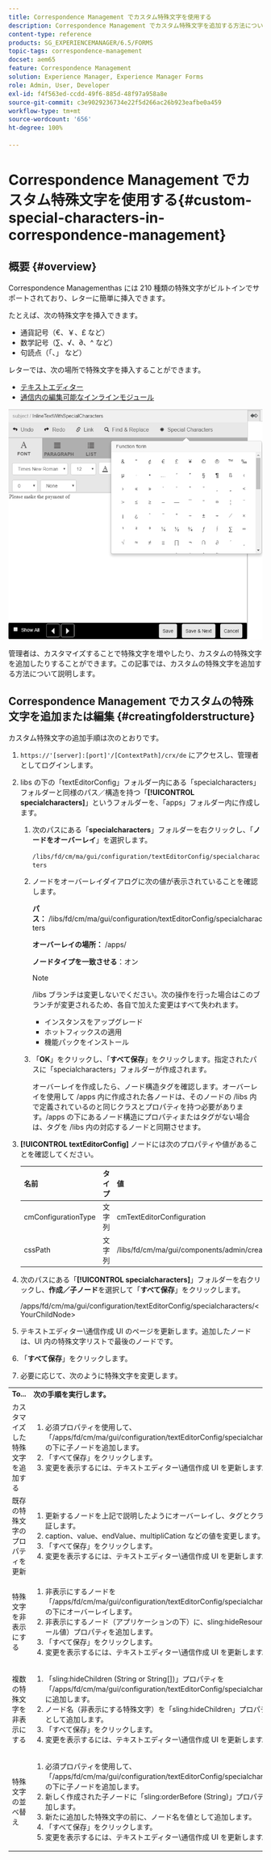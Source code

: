 ```yaml
---
title: Correspondence Management でカスタム特殊文字を使用する
description: Correspondence Management でカスタム特殊文字を追加する方法について説明します。
content-type: reference
products: SG_EXPERIENCEMANAGER/6.5/FORMS
topic-tags: correspondence-management
docset: aem65
feature: Correspondence Management
solution: Experience Manager, Experience Manager Forms
role: Admin, User, Developer
exl-id: f4f563ed-ccdd-49f6-885d-48f97a958a8e
source-git-commit: c3e9029236734e22f5d266ac26b923eafbe0a459
workflow-type: tm+mt
source-wordcount: '656'
ht-degree: 100%

---
```


# Correspondence Management でカスタム特殊文字を使用する{#custom-special-characters-in-correspondence-management}

## 概要 {#overview}

Correspondence Managementhas には 210 種類の特殊文字がビルトインでサポートされており、レターに簡単に挿入できます。

たとえば、次の特殊文字を挿入できます。

* 通貨記号（€、￥、£ など）
* 数学記号（∑、√、∂、^ など）
* 句読点（「、」 など）

レターでは、次の場所で特殊文字を挿入することができます。

* [テキストエディター](/help/forms/using/document-fragments.md#createtext)
* [通信内の編集可能なインラインモジュール](../../forms/using/create-correspondence.md#managecontent)

![specialcharactersinlinemodule](assets/specialcharactersinlinemodule.png)

管理者は、カスタマイズすることで特殊文字を増やしたり、カスタムの特殊文字を追加したりすることができます。この記事では、カスタムの特殊文字を追加する方法について説明します。

## Correspondence Management でカスタムの特殊文字を追加または編集 {#creatingfolderstructure}

カスタム特殊文字の追加手順は次のとおりです。

1. `https://'[server]:[port]'/[ContextPath]/crx/de` にアクセスし、管理者としてログインします。
1. libs の下の「textEditorConfig」フォルダー内にある「specialcharacters」フォルダーと同様のパス／構造を持つ「**[!UICONTROL specialcharacters]**」というフォルダーを、「apps」フォルダー内に作成します。

   1. 次のパスにある「**specialcharacters**」フォルダーを右クリックし、「**ノードをオーバーレイ**」を選択します。

      `/libs/fd/cm/ma/gui/configuration/textEditorConfig/specialcharacters`

   1. ノードをオーバーレイダイアログに次の値が表示されていることを確認します。

      **パス：** /libs/fd/cm/ma/gui/configuration/textEditorConfig/specialcharacters

      **オーバーレイの場所：** /apps/

      **ノードタイプを一致させる**：オン

      >[!NOTE]
      >
      >/libs ブランチは変更しないでください。次の操作を行った場合はこのブランチが変更されるため、各自で加えた変更はすべて失われます。
      >
      >
      >
      >    * インスタンスをアップグレード
      >    * ホットフィックスの適用
      >    * 機能パックをインストール
      >
      >

   1. 「**OK**」をクリックし、「**すべて保存**」をクリックします。指定されたパスに「specialcharacters」フォルダーが作成されます。

      オーバーレイを作成したら、ノード構造タグを確認します。オーバーレイを使用して /apps 内に作成された各ノードは、そのノードの /libs 内で定義されているのと同じクラスとプロパティを持つ必要があります。/apps の下にあるノード構造にプロパティまたはタグがない場合は、タグを /libs 内の対応するノードと同期させます。

1. **[!UICONTROL textEditorConfig]** ノードには次のプロパティや値があることを確認してください。

   | 名前 | タイプ | 値 |
   |---|---|---|
   | cmConfigurationType | 文字列 | cmTextEditorConfiguration |
   | cssPath | 文字列 | /libs/fd/cm/ma/gui/components/admin/createasset/textcontrol/clientlibs/textcontrol |

1. 次のパスにある「**[!UICONTROL specialcharacters]**」フォルダーを右クリックし、**作成／子ノード**&#x200B;を選択して「**すべて保存**」をクリックします。

   /apps/fd/cm/ma/gui/configuration/textEditorConfig/specialcharacters/&lt;YourChildNode>

1. テキストエディター\通信作成 UI のページを更新します。追加したノードは、UI 内の特殊文字リストで最後のノードです。
1. 「**すべて保存**」をクリックします。
1. 必要に応じて、次のように特殊文字を変更します。

<table>
 <tbody>
  <tr>
   <td><strong>To...</strong></td>
   <td><strong>次の手順を実行します。</strong></td>
  </tr>
  <tr>
   <td>カスタマイズした特殊文字を追加する</td>
   <td>
    <ol>
     <li>必須プロパティを使用して、「/apps/fd/cm/ma/gui/configuration/textEditorConfig/specialcharacters」の下に子ノードを追加します。</li>
     <li>「すべて保存」をクリックします。</li>
     <li>変更を表示するには、テキストエディター\通信作成 UI を更新します。</li>
    </ol> </td>
  </tr>
  <tr>
   <td>既存の特殊文字のプロパティを更新</td>
   <td>
    <ol>
     <li>更新するノードを上記で説明したようにオーバーレイし、タグとクラスを検証します。</li>
     <li>caption、value、endValue、multipliCation などの値を変更します。 </li>
     <li>「すべて保存」をクリックします。 </li>
     <li>変更を表示するには、テキストエディター\通信作成 UI を更新します。</li>
    </ol> </td>
  </tr>
  <tr>
   <td>特殊文字を非表示にする</td>
   <td>
    <ol>
     <li>非表示にするノードを「/apps/fd/cm/ma/gui/configuration/textEditorConfig/specialcharacters」の下にオーバーレイします。</li>
     <li>非表示にするノード（アプリケーションの下）に、sling:hideResource （ブール値）プロパティを追加します。 </li>
     <li>「すべて保存」をクリックします。 </li>
     <li>変更を表示するには、テキストエディター\通信作成 UI を更新します。<br /> </li>
    </ol> </td>
  </tr>
  <tr>
   <td>複数の特殊文字を非表示にする</td>
   <td>
    <ol>
     <li>「sling:hideChildren (String or String[])」プロパティを「/apps/fd/cm/ma/gui/configuration/textEditorConfig/specialcharacters」に追加します。 </li>
     <li>ノード名（非表示にする特殊文字）を「sling:hideChildren」プロパティの値として追加します。 </li>
     <li>「すべて保存」をクリックします。 </li>
     <li>変更を表示するには、テキストエディター\通信作成 UI を更新します。<br /> </li>
    </ol> </td>
  </tr>
  <tr>
   <td>特殊文字の並べ替え</td>
   <td>
    <ol>
     <li>必須プロパティを使用して、「/apps/fd/cm/ma/gui/configuration/textEditorConfig/specialcharacters」の下に子ノードを追加します。 </li>
     <li>新しく作成された子ノードに「sling:orderBefore (String)」プロパティを追加します。 </li>
     <li>新たに追加した特殊文字の前に、ノード名を値として追加します。 </li>
     <li>「すべて保存」をクリックします。 </li>
     <li>変更を表示するには、テキストエディター\通信作成 UI を更新します。<br /> </li>
    </ol> </td>
  </tr>
 </tbody>
</table>
